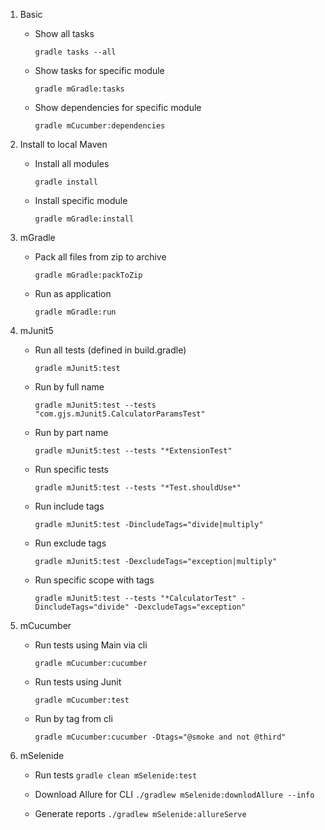 1. Basic

    * Show all tasks
    
        `gradle tasks --all`
    * Show tasks for specific module
    
        `gradle mGradle:tasks`
    * Show dependencies for specific module
    
        `gradle mCucumber:dependencies`

2. Install to local Maven  
    * Install all modules
        
        `gradle install`
    * Install specific module
 
        `gradle mGradle:install`

3. mGradle
    * Pack all files from zip to archive
    
        `gradle mGradle:packToZip`

    * Run as application
    
        `gradle mGradle:run`

4. mJunit5
    * Run all tests (defined in build.gradle)
    
         `gradle mJunit5:test`
    * Run by full name
    
        `gradle mJunit5:test --tests "com.gjs.mJunit5.CalculatorParamsTest"`
    * Run by part name
        
        `gradle mJunit5:test --tests "*ExtensionTest"`
    * Run specific tests
    
         `gradle mJunit5:test --tests "*Test.shouldUse*"`
    * Run include tags
    
        `gradle mJunit5:test -DincludeTags="divide|multiply"`
    * Run exclude tags
    
        `gradle mJunit5:test -DexcludeTags="exception|multiply"`
    * Run specific scope with tags
   
        `gradle mJunit5:test --tests "*CalculatorTest" -DincludeTags="divide" -DexcludeTags="exception"`
       
5. mCucumber
    * Run tests using Main via cli
    
        `gradle mCucumber:cucumber`
    * Run tests using Junit
    
        `gradle mCucumber:test`
    * Run by tag from cli
     
        `gradle mCucumber:cucumber -Dtags="@smoke and not @third"`

6. mSelenide
   * Run tests
     `gradle clean mSelenide:test`
     
   * Download Allure for CLI
     `./gradlew mSelenide:downlodAllure --info`
     
   * Generate reports
     `./gradlew mSelenide:allureServe`
